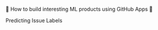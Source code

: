 :construction: How to build interesting ML products using GitHub Apps :construction:

Predicting Issue Labels